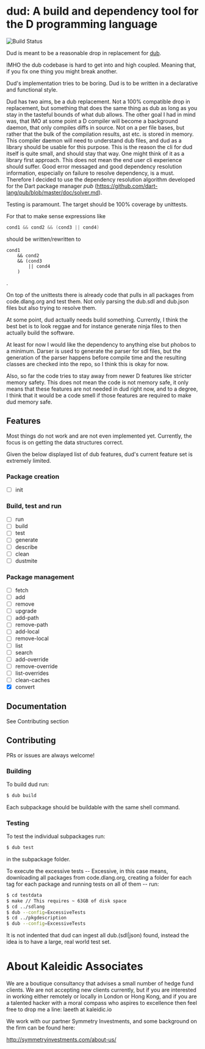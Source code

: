 # dud: A build and dependency tool for the D programming language

![Build Status](https://github.com/symmetryinvestments/dud/actions/workflows/ci.yml/badge.svg)

Dud is meant to be a reasonable drop in replacement for
[dub](https://github.com/dlang/dub).

IMHO the dub codebase is hard to get into and high coupled.
Meaning that, if you fix one thing you might break another.

Dud's implementation tries to be boring.
Dud is to be written in a declarative and functional style.

Dud has two aims, be a dub replacement. Not a 100% compatible drop in
replacement, but something that does the same thing as dub as long as you stay
in the tasteful bounds of what dub allows.
The other goal I had in mind was, that IMO at some point a D compiler will
become a background daemon, that only compiles diffs in source.
Not on a per file bases, but rather that the bulk of the compilation results,
ast etc. is stored in memory.
This compiler daemon will need to understand dub files, and dud as a library
should be usable for this purpose.
This is the reason the cli for dud itself is quite small, and should stay that
way.
One might think of it as a library first approach.
This does not mean the end user cli experience should suffer.
Good error messaged and good dependency resolution information, especially on
failure to resolve dependency, is a must.
Therefore I decided to use the dependency resolution algorithm developed for the
Dart package manager *pub*
(https://github.com/dart-lang/pub/blob/master/doc/solver.md).


Testing is paramount.
The target should be 100% coverage by unittests.

For that to make sense expressions like
```d
cond1 && cond2 && (cond3 || cond4)
```

should be written/rewritten to

```
cond1
	&& cond2
	&& (cond3
		|| cond4
	)
```
.

On top of the unittests there is already code that pulls in all packages from
code.dlang.org and test them.
Not only parsing the dub.sdl and dub.json files but also trying to resolve them.

At some point, dud actually needs build something.
Currently, I think the best bet is to look reggae and for instance generate
ninja files to then actually build the software.

At least for now I would like the dependency to anything else but phobos to a
minimum.
Darser is used to generate the parser for sdl files, but the generation of the
parser happens before compile time and the resulting classes are checked into
the repo, so I think this is okay for now.

Also, so far the code tries to stay away from newer D features like stricter
memory safety.
This does not mean the code is not memory safe, it only means that these
features are not needed in dud right now, and to a degree, I think that it would
be a code smell if those features are required to make dud memory safe.

## Features
Most things do not work and are not even implemented yet.
Currently, the focus is on getting the data structures correct.

Given the below displayed list of dub features, dud's current feature set is
extremely limited.

### Package creation
- [ ] init

### Build, test and run
- [ ] run
- [ ] build
- [ ] test
- [ ] generate
- [ ] describe
- [ ] clean
- [ ] dustmite

### Package management
- [ ] fetch
- [ ] add
- [ ] remove
- [ ] upgrade
- [ ] add-path
- [ ] remove-path
- [ ] add-local
- [ ] remove-local
- [ ] list
- [ ] search
- [ ] add-override
- [ ] remove-override
- [ ] list-overrides
- [ ] clean-caches
- [x] convert

## Documentation
See Contributing section

## Contributing
PRs or issues are always welcome!

### Building
To build dud run:

```sh
$ dub build
```

Each subpackage should be buildable with the same shell command.

### Testing
To test the individual subpackages run:

```sh
$ dub test
```
in the subpackage folder.

To execute the excessive tests --
Excessive, in this case means, downloading all packages from code.dlang.org,
creating a folder for each tag for each package and running tests on all of
them -- run:

```sh
$ cd testdata
$ make // This requires ~ 63GB of disk space
$ cd ../sdlang
$ dub --config=ExcessiveTests
$ cd ../pkgdescription
$ dub --config=ExcessiveTests
```

It is not indented that dud can ingest all dub.(sdl|json) found, instead the
idea is to have a large, real world test set.

# About Kaleidic Associates
We are a boutique consultancy that advises a small number of hedge fund clients.
We are not accepting new clients currently, but if you are interested in working
either remotely or locally in London or Hong Kong, and if you are a talented
hacker with a moral compass who aspires to excellence then feel free to drop me
a line: laeeth at kaleidic.io

We work with our partner Symmetry Investments, and some background on the firm
can be found here:

http://symmetryinvestments.com/about-us/
